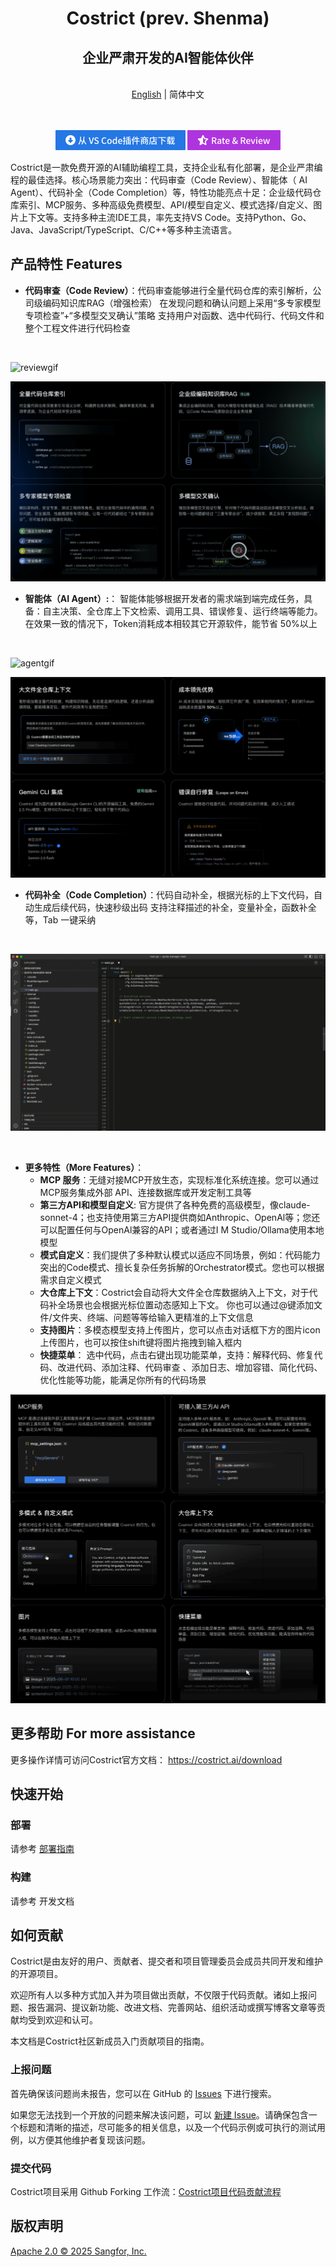<div align="center">
    <h1>Costrict (prev. Shenma)</h1>
    <h2>企业严肃开发的AI智能体伙伴</h2>
</div>
<br>
<div align="center">
<a href="https://github.com/zgsm-ai/costrict/blob/main/README.md" target="_blank">English</a> | 简体中文
</div>
<br>
<br>

<div align="center">

<a href="https://marketplace.visualstudio.com/items?itemName=zgsm-ai.zgsm" target="_blank"><img src="./assets/images/readme/download on vscode marketplace.png" alt="Download on VS Marketplace"></a>
<img src="./assets/images/readme/rate review.png" alt="Rate Review">

</div>

Costrict是一款免费开源的AI辅助编程工具，支持企业私有化部署，是企业严肃编程的最佳选择。核心场景能力突出：代码审查（Code Review）、智能体（ AI Agent）、代码补全（Code Completion）等，特性功能亮点十足：企业级代码仓库索引、MCP服务、多种高级免费模型、API/模型自定义、模式选择/自定义、图片上下文等。支持多种主流IDE工具，率先支持VS Code。支持Python、Go、 Java、JavaScript/TypeScript、C/C++等多种主流语言。

## 产品特性 Features

- **代码审查（Code Review）**：代码审查能够进行全量代码仓库的索引解析，公司级编码知识库RAG（增强检索） 在发现问题和确认问题上采用“多专家模型专项检查”+“多模型交叉确认”策略 支持用户对函数、选中代码行、代码文件和整个工程文件进行代码检查

<br>

![reviewgif](./assets/images/readme/codereview.gif)

![codereview](./assets/images/readme/codereview.png)

- **智能体（AI Agent）:**： 智能体能够根据开发者的需求端到端完成任务，具备：自主决策、全仓库上下文检索、调用工具、错误修复、运行终端等能力。在效果一致的情况下，Token消耗成本相较其它开源软件，能节省 50%以上

<br>

![agentgif](./assets/images/readme/agent.gif)

![aiagent](./assets/images/readme/ai-agent.png)

- **代码补全（Code Completion）**：代码自动补全，根据光标的上下文代码，自动生成后续代码，快速秒级出码 支持注释描述的补全，变量补全，函数补全等，Tab 一键采纳

<br>

![completiongif](./assets/images/readme/completion.gif)

<br>

- **更多特性（More Features）**：
    - **MCP 服务**：无缝对接MCP开放生态，实现标准化系统连接。您可以通过MCP服务集成外部 API、连接数据库或开发定制工具等
    - **第三方API和模型自定义**: 官方提供了各种免费的高级模型，像claude-sonnet-4；也支持使用第三方API提供商如Anthropic、OpenAl等；您还可以配置任何与OpenAl兼容的API；或者通过I M Studio/Ollama使用本地模型
    - **模式自定义**：我们提供了多种默认模式以适应不同场景，例如：代码能力突出的Code模式、擅长复杂任务拆解的Orchestrator模式。您也可以根据需求自定义模式
    - **大仓库上下文**：Costrict会自动将大文件全仓库数据纳入上下文，对于代码补全场景也会根据光标位置动态感知上下文。 你也可以通过@键添加文件/文件夹、终端、问题等等给输入更精准的上下文信息
    - **支持图片**：多模态模型支持上传图片，您可以点击对话框下方的图片icon上传图片，也可以按住shift键将图片拖拽到输入框内
    - **快捷菜单**： 选中代码，点击右键出现功能菜单，支持：解释代码、修复代码、改进代码、添加注释、代码审查 、添加日志、增加容错、简化代码、优化性能等功能，能满足你所有的代码场景

![morefeature](./assets/images/readme/more-feature.png)

## 更多帮助 For more assistance

更多操作详情可访问Costrict官方文档： https://costrict.ai/download

## 快速开始

### 部署

请参考 [部署指南](/assets/docs/devel/zh-CN/deployment.md)

### 构建

请参考 开发文档

## 如何贡献

Costrict是由友好的用户、贡献者、提交者和项目管理委员会成员共同开发和维护的开源项目。

欢迎所有人以多种方式加入并为项目做出贡献，不仅限于代码贡献。诸如上报问题、报告漏洞、提议新功能、改进文档、完善网站、组织活动或撰写博客文章等贡献均受到欢迎和认可。

本文档是Costrict社区新成员入门贡献项目的指南。

### 上报问题

首先确保该问题尚未报告，您可以在 GitHub 的 [Issues](https://github.com/zgsm-ai/costrict/issues) 下进行搜索。

如果您无法找到一个开放的问题来解决该问题，可以 [新建 Issue](https://github.com/zgsm-ai/costrict/issues/new/choose)。请确保包含一个标题和清晰的描述，尽可能多的相关信息，以及一个代码示例或可执行的测试用例，以方便其他维护者复现该问题。

### 提交代码

Costrict项目采用 Github Forking 工作流：[Costrict项目代码贡献流程](https://github.com/zgsm-ai/costrict/blob/main/assets/docs/devel/zh-CN/fork.md)

## 版权声明

[Apache 2.0 © 2025 Sangfor, Inc.](./LICENSE)
